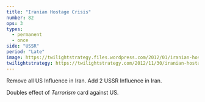 ```yaml
---
title: "Iranian Hostage Crisis"
number: 82
ops: 3
types:
  - permanent
  - once
side: "USSR"
period: "Late"
image: https://twilightstrategy.files.wordpress.com/2012/01/iranian-hostage-crisis.jpg
twilightstrategy: https://twilightstrategy.com/2012/11/30/iranian-hostage-crisis/ 
---
```

Remove all US Influence in Iran. Add 2 USSR Influence in Iran.

Doubles effect of *Terrorism* card against US.
